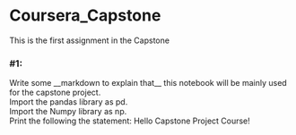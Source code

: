 # Coursera_Capstone
This is the first assignment in the Capstone  
<div class="alert alert-danger alertdanger" style="margin-top: 20px">
<h3>  #1:</h3>
Write some __markdown to explain that__ this notebook will be mainly used for the capstone project. </br>
Import the pandas library as pd.</br>
Import the Numpy library as np.</br>
Print the following the statement: Hello Capstone Project Course!
